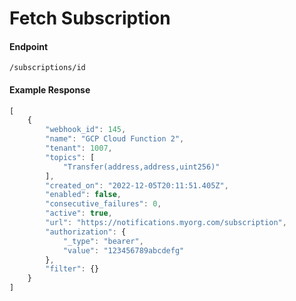 # Fetch Subscription

#### Endpoint
```/subscriptions/id```

 #### Example Response 
```ts 
[
    {
        "webhook_id": 145,
        "name": "GCP Cloud Function 2",
        "tenant": 1007,
        "topics": [
            "Transfer(address,address,uint256)"
        ],
        "created_on": "2022-12-05T20:11:51.405Z",
        "enabled": false,
        "consecutive_failures": 0,
        "active": true,
        "url": "https://notifications.myorg.com/subscription",
        "authorization": {
            "_type": "bearer",
            "value": "123456789abcdefg"
        },
        "filter": {}
    }
]
```
